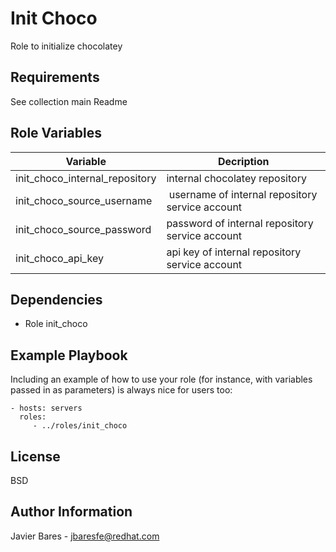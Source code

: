 Init Choco
=========

Role to initialize chocolatey

Requirements
------------
See collection main Readme

Role Variables
--------------
Variable | Decription
------------ | -------------
init_choco_internal_repository | internal chocolatey repository
init_choco_source_username | username of internal repository service account
init_choco_source_password | password of internal repository service account
init_choco_api_key | api key of internal repository service account

Dependencies
------------
* Role init_choco

Example Playbook
----------------

Including an example of how to use your role (for instance, with variables passed in as parameters) is always nice for users too:

    - hosts: servers
      roles:
         - ../roles/init_choco

License
-------

BSD

Author Information
------------------
Javier Bares - jbaresfe@redhat.com